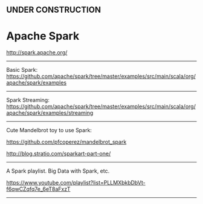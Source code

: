 

## UNDER CONSTRUCTION

# Apache Spark

http://spark.apache.org/

---

Basic Spark: https://github.com/apache/spark/tree/master/examples/src/main/scala/org/apache/spark/examples

---

Spark Streaming: https://github.com/apache/spark/tree/master/examples/src/main/scala/org/apache/spark/examples/streaming

---

Cute Mandelbrot toy to use Spark:

https://github.com/pfcoperez/mandelbrot_spark

http://blog.stratio.com/sparkart-part-one/

---

A Spark playlist. Big Data with Spark, etc.

https://www.youtube.com/playlist?list=PLLMXbkbDbVt-f6qwCZqfq7e_6eT8aFxzT

---